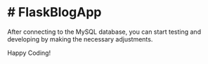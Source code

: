 # # FlaskBlogApp

After connecting to the MySQL database, you can start testing and developing by making the necessary adjustments.

Happy Coding!
